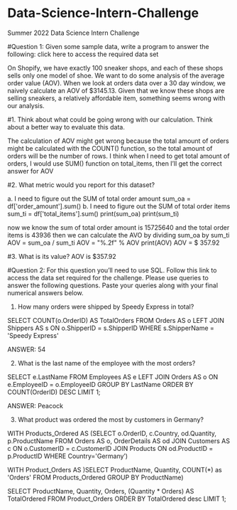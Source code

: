 # Data-Science-Intern-Challenge

Summer 2022 Data Science Intern Challenge

#Question 1: Given some sample data, write a program to answer the following: click here to access the required data set

On Shopify, we have exactly 100 sneaker shops, and each of these shops sells only one model of shoe. We want to do some analysis of the average order value (AOV). When we look at orders data over a 30 day window, we naively calculate an AOV of $3145.13. Given that we know these shops are selling sneakers, a relatively affordable item, something seems wrong with our analysis. 

#1. Think about what could be going wrong with our calculation. Think about a better way to evaluate this data.

The calculation of AOV might get wrong because the total amount of orders might be calculated with the COUNT() function, so the total amount of orders will be the number of rows. I think when I  need to get total amount of orders, I would use SUM() function on total_items, then I’ll get the correct answer for AOV

#2. What metric would you report for this dataset?

a. I need to figure out the SUM of total order amount
sum_oa = df['order_amount'].sum()
b. I need to figure out the SUM of total order items
sum_ti = df['total_items'].sum()
print(sum_oa)
print(sum_ti)

now we know the sum of total order amount is 15725640
and the total order items is 43936
then we can calculate the AVO by dividing sum_oa by sum_ti
AOV = sum_oa / sum_ti
AOV = "%.2f" % AOV
print(AOV)
AOV =  $ 357.92
	
#3. What is its value?
	AOV  is $357.92


#Question 2: For this question you’ll need to use SQL. Follow this link to access the data set required for the challenge. Please use queries to answer the following questions. Paste your queries along with your final numerical answers below.

1. How many orders were shipped by Speedy Express in total?

SELECT
	COUNT(o.OrderID) AS TotalOrders
FROM
	Orders AS o
LEFT JOIN
	Shippers AS s
    ON
    o.ShipperID = s.ShipperID
WHERE
	s.ShipperName = 'Speedy Express'

ANSWER: 54

2. What is the last name of the employee with the most orders?

SELECT
	e.LastName
FROM
	Employees AS e
LEFT JOIN
	Orders AS o
    ON
    e.EmployeeID = o.EmployeeID
GROUP BY
	LastName
ORDER BY
	COUNT(OrderID) DESC
LIMIT 1;

ANSWER: Peacock

3. What product was ordered the most by customers in Germany?

WITH Products_Ordered AS
(SELECT o.OrderID, c.Country, od.Quantity, p.ProductName
FROM Orders AS o, OrderDetails AS od
JOIN Customers AS c ON o.CustomerID = c.CustomerID
JOIN Products ON od.ProductID = p.ProductID
WHERE Country='Germany’)

WITH Product_Orders AS
)SELECT ProductName, Quantity, COUNT(*) as 'Orders'
FROM Products_Ordered
GROUP BY ProductName)

SELECT ProductName, Quantity, Orders, (Quantity * Orders) AS TotalOrdered
FROM Product_Orders
ORDER BY TotalOrdered desc
LIMIT 1;
